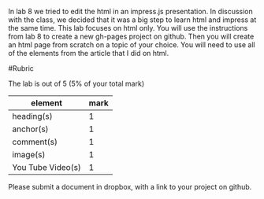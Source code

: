In lab 8 we tried to edit the html in an impress.js presentation. In discussion with the class, we decided that it was a big step to learn html and impress at the same time. This lab focuses on html only. You will use the instructions from lab 8 to create a new gh-pages project on github. Then you will create an html page from scratch on a topic of your choice. You will need to use all of the elements from the article that I did on html.

#Rubric

The lab is out of 5 (5% of your total mark)

|element|mark|
|-----|------|
|heading(s)|1|
|anchor(s)|1|
|comment(s)|1|
|image(s)|1|
|You Tube Video(s)|1|

Please submit a document in dropbox, with a link to your project on github.
